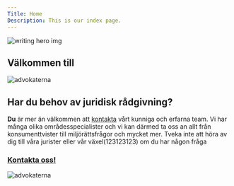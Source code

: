 ```yaml
---
Title: Home 
Description: This is our index page.
---
```


<link href="https://fonts.googleapis.com/css2?family=Poor+Story&display=swap" rel="stylesheet">
    
<div class="hero-container">
    <picture>
        <source media="(min-width: 767px)" srcset="image/writing-hero.jpg?q=70&crop-to-fit&area=12,0,0,0"><!--?w=350&h=300&q=55&crop-to-fit-->
        <source media="(max-width: 766px)" srcset="image/writing-hero.jpg?q=40"><!--?w=300&h=240&q=65&crop-to-fit-->
        <img src="%base_url%/image/writing-hero.jpg?q=70" alt="writing hero img">
    </picture>
    <div class="welcome-view">
        <h2>Välkommen till</h2>
        <img class="welcome-img" src="%base_url%/image/advokaterna-stretched.png?q=50&crop-to-fit" alt="advokaterna">
        <!-- <h1>Advokaterna</h1> -->
        <!-- <a href="%base_url%/team" class="button">Möt vårt team</a> -->
    </div>
</div>
<h2>Har du behov av juridisk rådgivning?</h2>
<div class="four-grid2 top-grid-text">
<article>
<p class="bigger-font"><b>Du</b> är mer än välkommen att <a href="%base_url%/team">kontakta<a> vårt kunniga och erfarna team. Vi har många 
olika områdesspecialister och vi kan därmed ta oss an allt från konsumenttvister till miljörättsfrågor och mycket mer. Tveka inte att höra av dig 
till våra jurister eller vår växel(123123123) om du har någon fråga</p>
        <a  href="%base_url%/team"><h3 class="button">Kontakta oss!</h3></a>
</article>
<picture>
    <source media="(min-width: 767px)" srcset="image/talking-women.jpg"><!--?w=350&h=300&q=55&crop-to-fit-->
    <source media="(max-width: 766px)" srcset="image/talking-women.jpg?w=450&h=450&q=50&crop-to-fit"><!--?w=300&h=240&q=65&crop-to-fit-->
<img src="%base_url%/image/talking-women.jpg" alt="advokaterna">
</picture>
</div>
